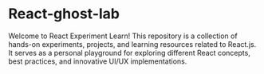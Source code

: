 # React-ghost-lab
Welcome to React Experiment Learn! This repository is a collection of hands-on experiments, projects, and learning resources related to React.js. It serves as a personal playground for exploring different React concepts, best practices, and innovative UI/UX implementations.
